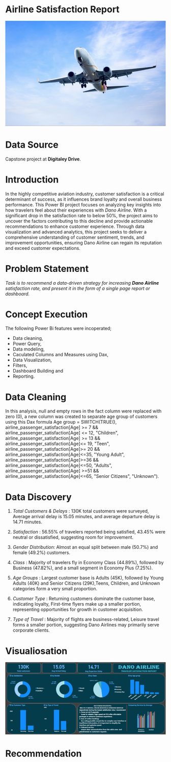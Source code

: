 # Airline Satisfaction Report
![](intro_image.JPG)

# Data Source
Capstone project at **Digitaley Drive**.

# Introduction
In the highly competitive aviation industry, customer satisfaction is a critical determinant of success, as it influences brand loyalty and overall business performance. This Power BI project focuses on analyzing key insights into how travelers feel about their experiences with *Dano Airline*. With a significant drop in the satisfaction rate to below 50%, the project aims to uncover the factors contributing to this decline and provide actionable recommendations to enhance customer experience. Through data visualization and advanced analytics, this project seeks to deliver a comprehensive understanding of customer sentiment, trends, and improvement opportunities, ensuring Dano Airline can regain its reputation and exceed customer expectations.

# Problem Statement
*Task is to recommend a data-driven strategy for increasing **Dano Airline** satisfaction rate, and present it in the form of a single page report or dashboard.*

# Concept Execution
The following Power Bi features were incoperated;

- Data cleaning,
- Power Query,
- Data modeling,
- Caculated Columns and Measures using Dax,
- Data Visualization,
- Filters,
- Dashboard Building and
- Reporting.

# Data Cleaning
In this analysis, null and empty rows in the fact column were replaced with zero (0), a new column was created to separate age group of customers using this Dax formula Age group = SWITCH(TRUE(), airline_passenger_satisfaction[Age] >= 7 && airline_passenger_satisfaction[Age] <= 12, "Children", airline_passenger_satisfaction[Age] >= 13 && airline_passenger_satisfaction[Age]<= 19, "Teen", airline_passenger_satisfaction[Age]>= 20 && airline_passenger_satisfaction[Age]<=35, "Young Adult", airline_passenger_satisfaction[Age]>=36 && airline_passenger_satisfaction[Age]<=50, "Adults", airline_passenger_satisfaction[Age] >=51 && airline_passenger_satisfaction[Age]<=65, "Senior Citizens", "Unknown").

# Data Discovery

1. *Total Customers & Delays* :
130K total customers were surveyed, Average arrival delay is 15.05 minutes, and average departure delay is 14.71 minutes.

2. *Satisfaction* :
56.55% of travelers reported being satisfied, 43.45% were neutral or dissatisfied, suggesting room for improvement.

3. *Gender Distribution*:
Almost an equal split between male (50.7%) and female (49.2%) customers.

4. *Class* :
Majority of travelers fly in Economy Class (44.89%), followed by Business (47.82%), and a small segment in Economy Plus (7.25%).

5. *Age Groups* :
Largest customer base is Adults (45K), followed by Young Adults (40K) and Senior Citizens (29K),Teens, Children, and Unknown categories form a very small proportion.

6. *Customer Type* :
Returning customers dominate the customer base, indicating loyalty, First-time flyers make up a smaller portion, representing opportunities for growth in customer acquisition.

7. *Type of Travel* :
Majority of flights are business-related, Leisure travel forms a smaller portion, suggesting Dano Airlines may primarily serve corporate clients.

# Visualiosation

![](Dano_dashboard.PNG)

# Recommendation





